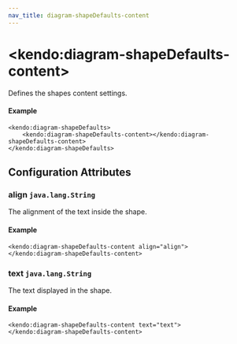 ```yaml
---
nav_title: diagram-shapeDefaults-content
---
```


# \<kendo:diagram-shapeDefaults-content\>

Defines the shapes content settings.

#### Example
    <kendo:diagram-shapeDefaults>
        <kendo:diagram-shapeDefaults-content></kendo:diagram-shapeDefaults-content>
    </kendo:diagram-shapeDefaults>

## Configuration Attributes

### align `java.lang.String`

The alignment of the text inside the shape.

#### Example
    <kendo:diagram-shapeDefaults-content align="align">
    </kendo:diagram-shapeDefaults-content>

### text `java.lang.String`

The text displayed in the shape.

#### Example
    <kendo:diagram-shapeDefaults-content text="text">
    </kendo:diagram-shapeDefaults-content>

